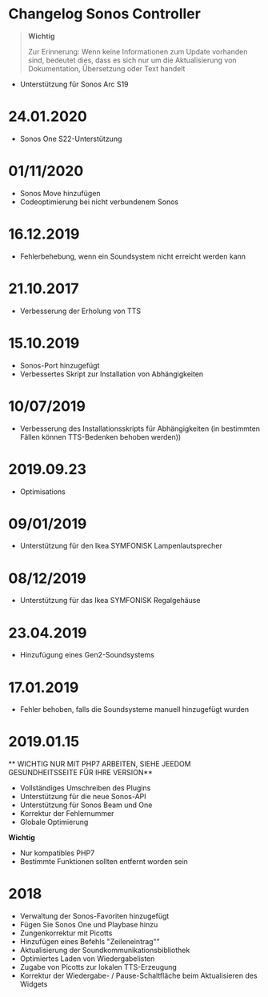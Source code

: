 # Changelog Sonos Controller

>**Wichtig**
>
>Zur Erinnerung: Wenn keine Informationen zum Update vorhanden sind, bedeutet dies, dass es sich nur um die Aktualisierung von Dokumentation, Übersetzung oder Text handelt

- Unterstützung für Sonos Arc S19

# 24.01.2020

- Sonos One S22-Unterstützung

# 01/11/2020

- Sonos Move hinzufügen
- Codeoptimierung bei nicht verbundenem Sonos

# 16.12.2019

- Fehlerbehebung, wenn ein Soundsystem nicht erreicht werden kann

# 21.10.2017

- Verbesserung der Erholung von TTS

# 15.10.2019

- Sonos-Port hinzugefügt
- Verbessertes Skript zur Installation von Abhängigkeiten

# 10/07/2019

- Verbesserung des Installationsskripts für Abhängigkeiten (in bestimmten Fällen können TTS-Bedenken behoben werden))

# 2019.09.23

- Optimisations

# 09/01/2019

- Unterstützung für den Ikea SYMFONISK Lampenlautsprecher

# 08/12/2019

- Unterstützung für das Ikea SYMFONISK Regalgehäuse

# 23.04.2019

- Hinzufügung eines Gen2-Soundsystems

# 17.01.2019

- Fehler behoben, falls die Soundsysteme manuell hinzugefügt wurden

# 2019.01.15

** WICHTIG NUR MIT PHP7 ARBEITEN, SIEHE JEEDOM GESUNDHEITSSEITE FÜR IHRE VERSION**

- Vollständiges Umschreiben des Plugins
- Unterstützung für die neue Sonos-API
- Unterstützung für Sonos Beam und One
- Korrektur der Fehlernummer
- Globale Optimierung

**Wichtig**
- Nur kompatibles PHP7
- Bestimmte Funktionen sollten entfernt worden sein


# 2018

- 	Verwaltung der Sonos-Favoriten hinzugefügt
-   Fügen Sie Sonos One und Playbase hinzu
-   Zungenkorrektur mit Picotts
-   Hinzufügen eines Befehls "Zeileneintrag""
-   Aktualisierung der Soundkommunikationsbibliothek
-   Optimiertes Laden von Wiedergabelisten
-   Zugabe von Picotts zur lokalen TTS-Erzeugung
-   Korrektur der Wiedergabe- / Pause-Schaltfläche beim Aktualisieren des Widgets
